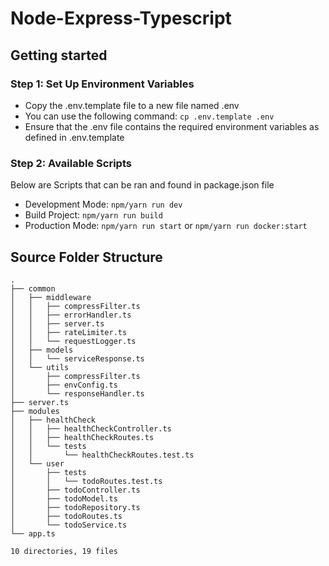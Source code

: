 # Node-Express-Typescript

## Getting started

### Step 1: Set Up Environment Variables

- Copy the .env.template file to a new file named .env
- You can use the following command: `cp .env.template .env`
- Ensure that the .env file contains the required environment variables as defined in .env.template

### Step 2: Available Scripts

Below are Scripts that can be ran and found in package.json file

- Development Mode: `npm/yarn run dev`
- Build Project: `npm/yarn run build`
- Production Mode: `npm/yarn run start` or `npm/yarn run docker:start`

## Source Folder Structure

```
.
├── common
│   ├── middleware
│   │   ├── compressFilter.ts
│   │   ├── errorHandler.ts
│   │   ├── server.ts
│   │   ├── rateLimiter.ts
│   │   └── requestLogger.ts
│   ├── models
│   │   └── serviceResponse.ts
│   └── utils
│       ├── compressFilter.ts
│       ├── envConfig.ts
│       └── responseHandler.ts
├── server.ts
├── modules
│   ├── healthCheck
│   │   ├── healthCheckController.ts
│   │   ├── healthCheckRoutes.ts
│   │   └── tests
│   │       └── healthCheckRoutes.test.ts
│   └── user
│       ├── tests
│       │   └── todoRoutes.test.ts
│       ├── todoController.ts
│       ├── todoModel.ts
│       ├── todoRepository.ts
│       ├── todoRoutes.ts
│       └── todoService.ts
└── app.ts

10 directories, 19 files
```

